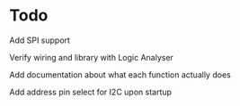 Todo
===========

Add SPI support

Verify wiring and library with Logic Analyser

Add documentation about what each function actually does

Add address pin select for I2C upon startup
